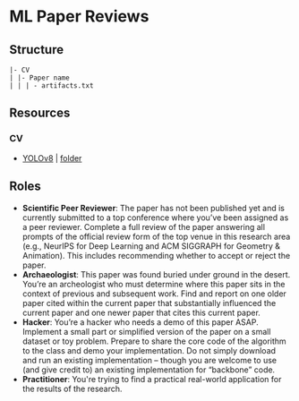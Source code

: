 # ML Paper Reviews

## Structure

```root 
|- CV
| |- Paper name
| | | - artifacts.txt
```

## Resources

### CV

- [YOLOv8](https://arxiv.org/pdf/2408.15857) | [folder](./CV/YOLOv8) 


## Roles

- **Scientific Peer Reviewer**: The paper has not been published yet and is currently submitted to a top conference where you’ve been assigned as a peer reviewer. Complete a full review of the paper answering all prompts of the official review form of the top venue in this research area (e.g., NeurIPS for Deep Learning and ACM SIGGRAPH for Geometry & Animation). This includes recommending whether to accept or reject the paper.
- **Archaeologist**:  This paper was found buried under ground in the desert. You’re an archeologist who must determine where this paper sits in the context of previous and subsequent work. Find and report on one older paper cited within the current paper that substantially influenced the current paper and one newer paper that cites this current paper.
- **Hacker**: You’re a hacker who needs a demo of this paper ASAP. Implement a small part or simplified version of the paper on a small dataset or toy problem. Prepare to share the core code of the algorithm to the class and demo your implementation. Do not simply download and run an existing implementation – though you are welcome to use (and give credit to) an existing implementation for “backbone” code.
- **Practitioner**: You're trying to find a practical real-world application for the results of the research.